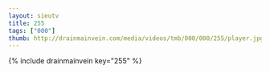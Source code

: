 ```yaml
--- 
layout: sieutv
title: 255
tags: ["000"]
thumb: http://drainmainvein.com/media/videos/tmb/000/000/255/player.jpg
---
```

{% include drainmainvein key="255" %} 
